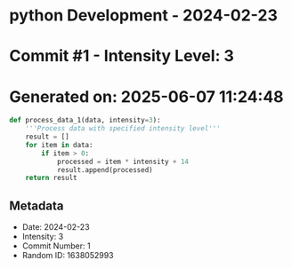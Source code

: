 ﻿# python Development - 2024-02-23
# Commit #1 - Intensity Level: 3
# Generated on: 2025-06-07 11:24:48
```python
def process_data_1(data, intensity=3):
    '''Process data with specified intensity level'''
    result = []
    for item in data:
        if item > 0:
            processed = item * intensity + 14
            result.append(processed)
    return result
```
## Metadata
- Date: 2024-02-23
- Intensity: 3
- Commit Number: 1
- Random ID: 1638052993
